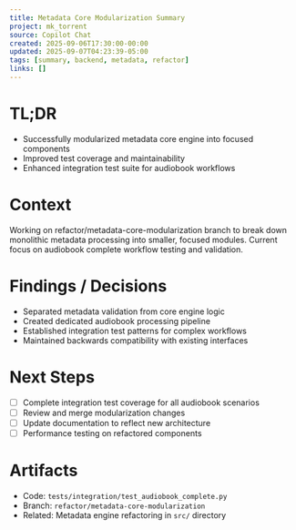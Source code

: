 ```yaml
---
title: Metadata Core Modularization Summary
project: mk_torrent
source: Copilot Chat
created: 2025-09-06T17:30:00-00:00
updated: 2025-09-07T04:23:39-05:00
tags: [summary, backend, metadata, refactor]
links: []
---
```


# TL;DR

- Successfully modularized metadata core engine into focused components
- Improved test coverage and maintainability
- Enhanced integration test suite for audiobook workflows

# Context

Working on refactor/metadata-core-modularization branch to break down monolithic metadata processing into smaller, focused modules. Current focus on audiobook complete workflow testing and validation.

# Findings / Decisions

- Separated metadata validation from core engine logic
- Created dedicated audiobook processing pipeline
- Established integration test patterns for complex workflows
- Maintained backwards compatibility with existing interfaces

# Next Steps

- [ ] Complete integration test coverage for all audiobook scenarios
- [ ] Review and merge modularization changes
- [ ] Update documentation to reflect new architecture
- [ ] Performance testing on refactored components

# Artifacts

- Code: `tests/integration/test_audiobook_complete.py`
- Branch: `refactor/metadata-core-modularization`
- Related: Metadata engine refactoring in `src/` directory
